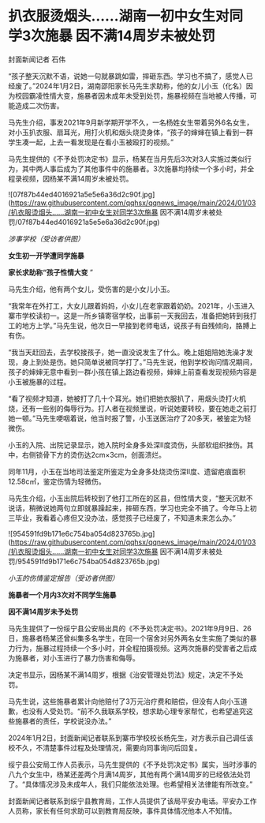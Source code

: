 # 扒衣服烫烟头……湖南一初中女生对同学3次施暴 因不满14周岁未被处罚

封面新闻记者 石伟

“孩子整天沉默不语，说她一句就暴跳如雷，摔砸东西。学习也不搞了，感觉人已经废了。”2024年1月2日，湖南邵阳家长马先生求助称，他的女儿小玉（化名）因为校园霸凌性情大变，施暴者因未成年未受到处罚，施暴视频在当地被人传播，可能造成二次伤害。

马先生介绍，事发2021年9月新学期开学不久，一名杨姓女生带着另外6名女生，对小玉扒衣服、扇耳光，用打火机和烟头烧烫身体，“孩子的婶婶在镇上看到一群学生凑一起，上去一看发现是在看小玉被殴打的视频。”

马先生提供的《不予处罚决定书》显示，杨某在当月先后3次对3人实施过类似行为，其中两人事后成为了其他事件中的施暴者。3次施暴均持续一个多小时，并全程录视频，因杨某不满14周岁未被处罚。

![07f87b44ed4016921a5e5e6a36d2c90f.jpg](https://raw.githubusercontent.com/qqhsx/qqnews_image/main/2024/01/03/扒衣服烫烟头……湖南一初中女生对同学3次施暴 因不满14周岁未被处罚/07f87b44ed4016921a5e5e6a36d2c90f.jpg)

_涉事学校（受访者供图）_

**女生初一开学遭同学施暴**

**家长求助称“孩子性情大变** ”

马先生介绍，他有两个女儿，受伤害的是小女儿小玉。

“我常年在外打工，大女儿跟着妈妈，小女儿在老家跟着奶奶。2021年，小玉进入寨市学校读初一。这是一所乡镇寄宿学校，出事前一天我回去，准备把她转到我打工的地方上学。”马先生说，他次日一早接到老师电话，说孩子有自残倾向，胳膊上有伤。

“我当天赶回去，去学校接孩子，她一直没说发生了什么。晚上姐姐陪她洗澡才发现，身上到处是伤。她只简单说被同学打了。”马先生说，他到学校询问情况期间，孩子的婶婶无意中看到一群小孩在镇上路边看视频，婶婶上前查看发现视频内容是小玉被施暴的过程。

“看了视频才知道，她被打了几十个耳光。她们把她衣服扒了，用烟头烫打火机烧，还有一些别的侮辱行为。打人者在视频里说，听说她要转校，要在她走之前打她一顿。”马先生哽咽着说，他当时报了警，小玉送医治疗了20多天，被鉴定为轻微伤。

小玉的入院、出院记录显示，她入院时全身多处深II度烫伤，头部软组织挫伤。其中，右侧锁骨下方的烫伤达2cm×3cm，创面溃烂。

同年11月，小玉在当地司法鉴定所鉴定为全身多处烧烫伤深II度、遗留疤痕面积12.58c㎡，鉴定伤情为轻微伤。

马先生介绍，小玉出院后转校到了他打工所在的区县，但性情大变，“整天沉默不说话，稍微说她两句立即就暴躁起来，摔砸东西，学习也完全不搞了。今年马上初三毕业，我看着心疼但又没办法，感觉孩子已经废了，不知道未来怎么办。”

![954591fd9b171e6c754ba054d823765b.jpg](https://raw.githubusercontent.com/qqhsx/qqnews_image/main/2024/01/03/扒衣服烫烟头……湖南一初中女生对同学3次施暴 因不满14周岁未被处罚/954591fd9b171e6c754ba054d823765b.jpg)

_小玉的伤情鉴定报告（受访者供图）_

**施暴者一个月内3次对不同学生施暴**

**因不满14周岁未予处罚**

马先生提供了一份绥宁县公安局出具的《不予处罚决定书》。2021年9月9日、26日，施暴者杨某还曾纠集多名学生，在同一个宿舍对另外两名女生实施了类似的暴力行为，施暴过程持续一个多小时，并全程拍摄视频。这两次施暴的受害者之后成为施暴者，对小玉进行了暴力伤害和侮辱。

决定书显示，因杨某不满14周岁，根据《治安管理处罚法》规定，决定不予处罚。

马先生说，这些施暴者累计向他赔付了3万元治疗费和赔偿，但没有人向小玉道歉，也没有人受处罚。“前不久我联系学校，想求助心理专家帮忙，也希望追究这些施暴者的责任，学校说没办法。”

2024年1月2日，封面新闻记者联系到寨市学校校长杨先生，对方表示自己调任该校不久，不清楚事件过程及处理情况，需要向同事询问后回复。

绥宁县公安局工作人员表示，马先生提供的《不予处罚决定书》属实，当时涉事的八九个女生中，杨某还差两个月满14周岁，其他有两个满14周岁的已经依法处罚了。“具体情况涉及未成年人，我们只能依法处理。也希望相关法律能有所改变。”

封面新闻记者联系到绥宁县教育局，工作人员提供了该局平安办电话。平安办工作人员称，家长有任何求助可以到教育局反映，事件具体情况他本人不知情。

